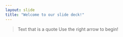 ```yaml
---
layout: slide
title: "Welcome to our slide deck!"
---
```

> Text that is a quote
Use the right arrow to begin!
